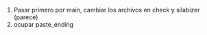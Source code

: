 
1. Pasar primero por main, cambiar los archivos en check y silabizer (parece)
2. ocupar paste_ending


